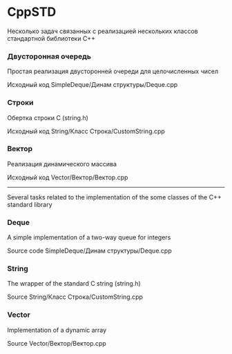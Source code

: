 # CppSTD

Несколько задач связанных с реализацией нескольких классов стандартной библиотеки C++

### Двусторонная очередь
Простая реализация двусторонней очереди для целочисленных чисел

Исходный код SimpleDeque/Динам структуры/Deque.cpp

### Строки
Обертка строки C (string.h)

Иcходный код String/Класс Строка/CustomString.cpp
### Вектор
Реализация динамического массива

Исходный код Vector/Вектор/Вектор.cpp

---
Several tasks related to the implementation of the some classes of the C++ standard library
### Deque
A simple implementation of a two-way queue for integers

Source code SimpleDeque/Динам структуры/Deque.cpp

### String
The wrapper of the standard C string (string.h)

Source String/Класс Строка/CustomString.cpp
### Vector
Implementation of a dynamic array

Source Vector/Вектор/Вектор.cpp
